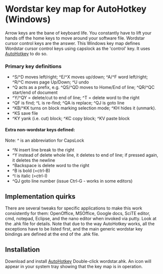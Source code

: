 # Wordstar key map for AutoHotkey (Windows)

Arrow keys are the bane of keyboard life. You constantly have to lift your hands off the home keys to move around your software file. Wordstar cursor control keys are the answer. This Windows key map defines Wordstar cursor control keys using capslock as the 'control' key. It uses [AutoHotkey](https://www.autohotkey.com/) to do so.

### Primary key definitions

* ^S/^D moves left/right; ^E/^X moves up/down; ^A/^F word left/right; ^R/^C moves page Up/Down; ^U undo
* ^Q acts as a prefix, e.g. ^QS/^QD moves to Home/End of line; ^QR/^QC start/end of document
* ^Y/^QY = delete/cut to end of line; ^T = delete word to the right
* ^QF is find; ^L is re-find; ^QA is replace; ^QJ is goto line
* ^KB/^KK turns on block marking selection mode; ^KH hides it (unmark).
* ^KS save file
* ^KY yank (i.e. cut) block; ^KC copy block; ^KV paste block

#### Extra non-wordstar keys defined:

Note: ^ is an abbreviation for CapsLock

* ^N insert line break to the right
* ^Y instead of delete whole line, it deletes to end of line; if pressed again, it deletes the newline
* ^Backspace is delete word to the right
* ^B is bold (=ctrl-B)
* ^I is italic (=ctrl-I)
* ^QJ goto line number (issue Ctrl-G - works in some editors)

## Implementation quirks

There are several tweaks for specific applications to make this work consistently for them: OpenOffice, MSOffice, Google docs, SciTE editor, cmd, notepad, Eclipse, and the nano editor when invoked via putty. Look at the .ahk file for details. Note that due to the way AutoHotkey works, all the exceptions have to be listed first, and the main generic wordstar key bindings are defined at the end of the .ahk file.


## Installation

Download and install [AutoHotkey](https://www.autohotkey.com/)
Double-click wordstar.ahk. An icon will appear in your system tray showing that the key map is in operation.


